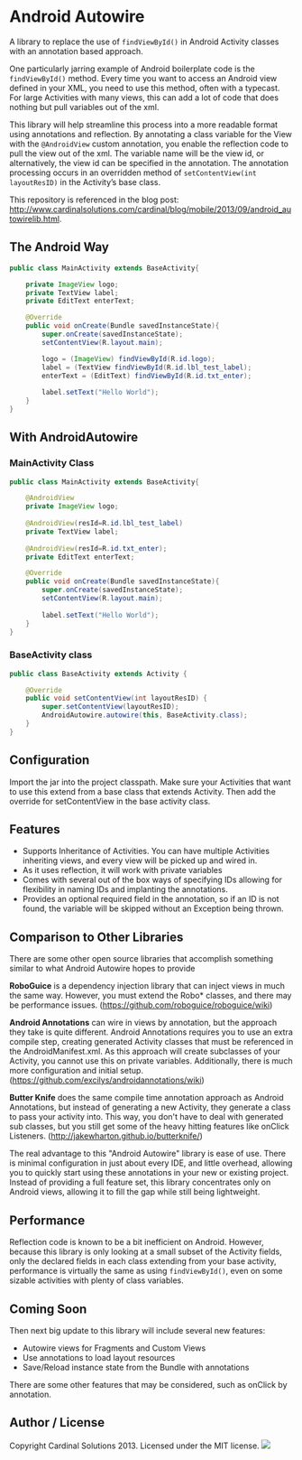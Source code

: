 Android Autowire
======

A library to replace the use of ```findViewById()``` in Android Activity classes with an annotation based approach.

One particularly jarring example of Android boilerplate code is the ```findViewById()``` method.  Every time you want to access an Android view defined in your XML, you need to use this method, often with a typecast.  For large Activities with many views, this can add a lot of code that does nothing but pull variables out of the xml.

This library will help streamline this process into a more readable format using annotations and reflection.  By annotating a class variable for the View with the ```@AndroidView``` custom annotation, you enable the reflection code to pull the view out of the xml.  The variable name will be the view id, or alternatively, the view id can be specified in the annotation.  The annotation processing occurs in an overridden method of ```setContentView(int layoutResID)``` in the Activity’s base class.

This repository is referenced in the blog post: http://www.cardinalsolutions.com/cardinal/blog/mobile/2013/09/android_autowirelib.html.

The Android Way
---------

```java
public class MainActivity extends BaseActivity{

	private ImageView logo;
	private TextView label;
	private EditText enterText;

	@Override
    public void onCreate(Bundle savedInstanceState){
        super.onCreate(savedInstanceState);
        setContentView(R.layout.main);

    	logo = (ImageView) findViewById(R.id.logo);
    	label = (TextView findViewById(R.id.lbl_test_label);
    	enterText = (EditText) findViewById(R.id.txt_enter);
    	
    	label.setText("Hello World");
	}
}
```

With AndroidAutowire
------------

### MainActivity Class

```java
public class MainActivity extends BaseActivity{

	@AndroidView
	private ImageView logo;
	
	@AndroidView(resId=R.id.lbl_test_label)
	private TextView label;
	
	@AndroidView(resId=R.id.txt_enter);
	private EditText enterText;

	@Override
    public void onCreate(Bundle savedInstanceState){
        super.onCreate(savedInstanceState);
        setContentView(R.layout.main);
        
        label.setText("Hello World");
	}
}
```

### BaseActivity class

```java
public class BaseActivity extends Activity {

	@Override
    public void setContentView(int layoutResID) {
    	super.setContentView(layoutResID);
    	AndroidAutowire.autowire(this, BaseActivity.class);
    }
}
```


Configuration
-------

Import the jar into the project classpath.  Make sure your Activities that want to use this extend from a base class that extends Activity.  Then add the override for setContentView in the base activity class.


Features
------

* Supports Inheritance of Activities. You can have multiple Activities inheriting views, and every view will be picked up and wired in.
* As it uses reflection, it will work with private variables
* Comes with several out of the box ways of specifying IDs allowing for flexibility in naming IDs and implanting the annotations.
* Provides an optional required field in the annotation, so if an ID is not found, the variable will be skipped without an Exception being thrown.

Comparison to Other Libraries
-------

There are some other open source libraries that accomplish something similar to what Android Autowire hopes to provide

**RoboGuice** is a dependency injection library that can inject views in much the same way.  However, you must extend the Robo* classes, and there may be performance issues. (https://github.com/roboguice/roboguice/wiki)

**Android Annotations** can wire in views by annotation, but the approach they take is quite different.  Android Annotations requires you to use an extra compile step, creating generated Activity classes that must be referenced in the AndroidManifest.xml.  As this approach will create subclasses of your Activity, you cannot use this on private variables.  Additionally, there is much more configuration and initial setup. (https://github.com/excilys/androidannotations/wiki)

**Butter Knife** does the same compile time annotation approach as Android Annotations, but instead of generating a new Activity, they generate a class to pass your activity into. This way, you don't have to deal with generated sub classes, but you still get some of the heavy hitting features like onClick Listeners. (http://jakewharton.github.io/butterknife/)

The real advantage to this "Android Autowire" library is ease of use.  There is minimal configuration in just about every IDE, and little overhead, allowing you to quickly start using these annotations in your new or existing project.  Instead of providing a full feature set, this library concentrates only on Android views, allowing it to fill the gap while still being lightweight.


Performance
------

Reflection code is known to be a bit inefficient on Android. However, because this library is only looking at a small subset of the Activity fields, only the declared fields in each class extending from your base activity, performance is virtually the same as using ```findViewById()```, even on some sizable activities with plenty of class variables.

Coming Soon
----------

Then next big update to this library will include several new features:

* Autowire views for Fragments and Custom Views
* Use annotations to load layout resources
* Save/Reload instance state from the Bundle with annotations

There are some other features that may be considered, such as onClick by annotation.

## Author / License

Copyright Cardinal Solutions 2013. Licensed under the MIT license.
<img src="https://raw.github.com/CardinalNow/NSURLConnection-Debug/master/logo_footer.png"/>


